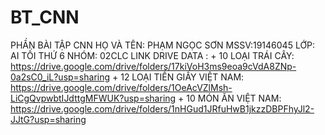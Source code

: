 # BT_CNN
PHẦN BÀI TẬP CNN
HỌ VÀ TÊN: PHẠM NGỌC SƠN
MSSV:19146045
LỚP: AI TỐI THỨ 6 
NHÓM: 02CLC
LINK DRIVE DATA :
          + 10 LOẠI TRÁI CÂY: https://drive.google.com/drive/folders/17kiVoH3ms9eoa9cVdA8ZNp-0a2sC0_iL?usp=sharing
          + 12 LOẠI TIỀN GIẤY VIỆT NAM: https://drive.google.com/drive/folders/1OeAcVZlMsh-LiCgQvpwbtIJdttgMFWUK?usp=sharing
          + 10 MÓN ĂN VIỆT NAM: https://drive.google.com/drive/folders/1nHGud1JRfuHwB1jkzzDBPFhyJl2-JJtG?usp=sharing
